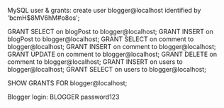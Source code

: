 MySQL user & grants:
create user blogger@localhost identified by 'bcmH$8MV6hM#o8os';

GRANT SELECT on blogPost to blogger@localhost;
GRANT INSERT on blogPost to blogger@localhost;
GRANT SELECT on comment to blogger@localhost;
GRANT INSERT on comment to blogger@localhost;
GRANT UPDATE on comment to blogger@localhost;
GRANT DELETE on comment to blogger@localhost;
GRANT INSERT on users to blogger@localhost;
GRANT SELECT on users to blogger@localhost;

SHOW GRANTS FOR blogger@localhost;

Blogger login:
BLOGGER
password123